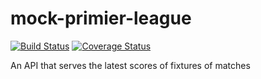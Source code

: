 # mock-primier-league
[![Build Status](https://travis-ci.com/omobosteven/mock-primier-league.svg?branch=develop)](https://travis-ci.com/omobosteven/mock-primier-league)
[![Coverage Status](https://coveralls.io/repos/github/omobosteven/mock-primier-league/badge.svg?branch=develop)](https://coveralls.io/github/omobosteven/mock-primier-league?branch=develop)

An API that serves the latest scores of fixtures of matches
